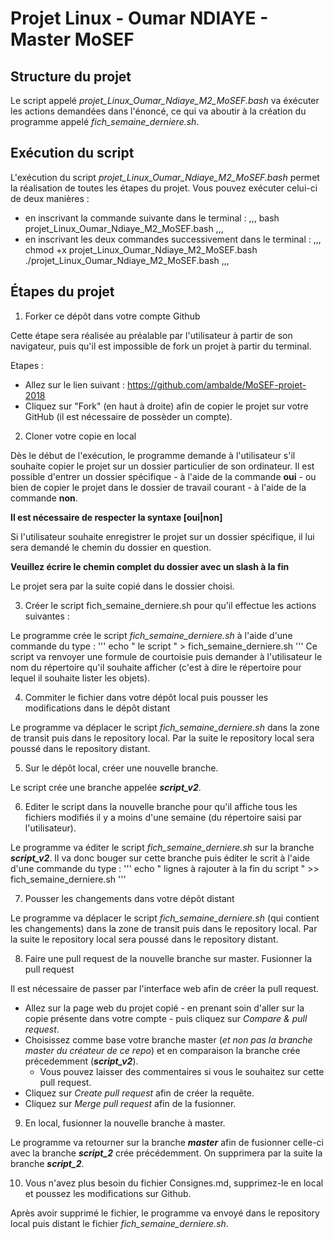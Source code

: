 # Projet Linux - Oumar NDIAYE - Master MoSEF

## Structure du projet 

Le script appelé *projet_Linux_Oumar_Ndiaye_M2_MoSEF.bash* va éxécuter les actions demandées dans l'énoncé, ce qui va aboutir à la création du programme appelé *fich_semaine_derniere.sh*.

## Exécution du script

L'exécution du script *projet_Linux_Oumar_Ndiaye_M2_MoSEF.bash* permet la réalisation de toutes les étapes du projet. Vous pouvez exécuter celui-ci de deux manières :
 - en inscrivant la commande suivante dans le terminal :
,,,
bash projet_Linux_Oumar_Ndiaye_M2_MoSEF.bash
,,,
 - en inscrivant les deux commandes successivement dans le terminal :
,,, 
chmod +x projet_Linux_Oumar_Ndiaye_M2_MoSEF.bash
./projet_Linux_Oumar_Ndiaye_M2_MoSEF.bash
,,,

## Étapes du projet

1. Forker ce dépôt dans votre compte Github

Cette étape sera réalisée au préalable par l'utilisateur à partir de son navigateur, puis qu'il est impossible de fork un projet à partir du terminal.

Etapes :
- Allez sur le lien suivant : https://github.com/ambalde/MoSEF-projet-2018
- Cliquez sur "Fork" (en haut à droite) afin de copier le projet sur votre GitHub (il est nécessaire de possèder un compte).

2. Cloner votre copie en local

Dès le début de l'exécution, le programme demande à l'utilisateur s'il souhaite copier le projet sur un dossier particulier de son ordinateur. Il est possible d'entrer un dossier spécifique - à l'aide de la commande **oui** - ou bien de copier le projet dans le dossier de travail courant - à l'aide de la commande **non**.

**Il est nécessaire de respecter la syntaxe [oui|non]**

Si l'utilisateur souhaite enregistrer le projet sur un dossier spécifique, il lui sera demandé le chemin du dossier en question.

**Veuillez écrire le chemin complet du dossier avec un slash à la fin**

Le projet sera par la suite copié dans le dossier choisi.

3. Créer le script fich_semaine_derniere.sh pour qu'il effectue les actions suivantes :

Le programme crée le script *fich_semaine_derniere.sh* à l'aide d'une commande du type :
'''
echo " le script " > fich_semaine_derniere.sh
'''
Ce script va renvoyer une formule de courtoisie puis demander à l'utilisateur le nom du répertoire qu'il souhaite afficher (c'est à dire le répertoire pour lequel il souhaite lister les objets).

4. Commiter le fichier dans votre dépôt local puis pousser les modifications dans le dépôt distant

Le programme va déplacer le script *fich_semaine_derniere.sh* dans la zone de transit puis dans le repository local. Par la suite le repository local sera poussé dans le repository distant.

5. Sur le dépôt local, créer une nouvelle branche.

Le script crée une branche appelée ***script_v2***.

6. Editer le script dans la nouvelle branche pour qu'il affiche tous les fichiers modifiés il y a moins d'une semaine (du répertoire saisi par l'utilisateur).

Le programme va éditer le script *fich_semaine_derniere.sh* sur la branche ***script_v2***. Il va donc bouger sur cette branche puis éditer le scrit à l'aide d'une commande du type :
'''
echo " lignes à rajouter à la fin du script " >> fich_semaine_derniere.sh
'''

7. Pousser les changements dans votre dépôt distant

Le programme va déplacer le script *fich_semaine_derniere.sh* (qui contient les changements) dans la zone de transit puis dans le repository local. Par la suite le repository local sera poussé dans le repository distant.

8. Faire une pull request de la nouvelle branche sur master. Fusionner la pull request

Il est nécessaire de passer par l'interface web afin de créer la pull request.

 - Allez sur la page web du projet copié - en prenant soin d'aller sur la copie présente dans votre compte - puis cliquez sur *Compare & pull request*.
 - Choisissez comme base votre branche master (*et non pas la branche master du créateur de ce repo*) et en comparaison la branche crée précedemment (***script_v2***).
    - Vous pouvez laisser des commentaires si vous le souhaitez sur cette pull request.
 - Cliquez sur *Create pull request* afin de créer la requête.
 - Cliquez sur *Merge pull request* afin de la fusionner.


9. En local, fusionner la nouvelle branche à master.

Le programme va retourner sur la branche ***master*** afin de fusionner celle-ci avec la branche ***script_2*** crée précédemment. On supprimera par la suite la branche ***script_2***.

10. Vous n'avez plus besoin du fichier Consignes.md, supprimez-le en local et poussez les modifications sur Github.

Après avoir supprimé le fichier, le programme va envoyé dans le repository local puis distant le fichier *fich_semaine_derniere.sh*.
